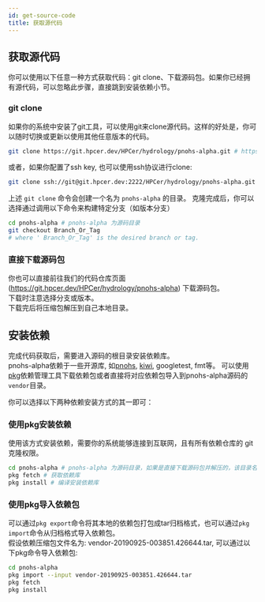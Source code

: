 ```yaml
---
id: get-source-code
title: 获取源代码
---
```


## 获取源代码
你可以使用以下任意一种方式获取代码：git clone、下载源码包。如果你已经拥有源代码，可以忽略此步骤，直接跳到安装依赖小节。

### git clone
如果你的系统中安装了git工具，可以使用git来clone源代码。这样的好处是，你可以随时切换或更新以使用其他任意版本的代码。

```bash
git clone https://git.hpcer.dev/HPCer/hydrology/pnohs-alpha.git # https
```

或者，如果你配置了ssh key, 也可以使用ssh协议进行clone:
```bash
git clone ssh://git@git.hpcer.dev:2222/HPCer/hydrology/pnohs-alpha.git # ssh
```

上述 `git clone` 命令会创建一个名为 `pnohs-alpha` 的目录。
克隆完成后，你可以选择通过调用以下命令来构建特定分支（如版本分支）
```bash
cd pnohs-alpha # pnohs-alpha 为源码目录
git checkout Branch_Or_Tag
# where ' Branch_Or_Tag' is the desired branch or tag.
```

### 直接下载源码包
你也可以直接前往我们的代码仓库页面 (https://git.hpcer.dev/HPCer/hydrology/pnohs-alpha) 下载源码包。  
下载时注意选择分支或版本。  
下载完后将压缩包解压到自己本地目录。

## 安装依赖
完成代码获取后，需要进入源码的根目录安装依赖库。  
pnohs-alpha依赖于一些开源库, 如[pnohs](https://git.hpcer.dev/HPCer/hydrology/pnohs), [kiwi](https://git.hpcer.dev/genshen/kiwi), googletest, fmt等。
可以使用[pkg](https://github.com/genshen/pkg/)依赖管理工具下载依赖包或者直接将对应依赖包导入到pnohs-alpha源码的`vendor`目录。

你可以选择以下两种依赖安装方式的其一即可：

### 使用pkg安装依赖
使用该方式安装依赖，需要你的系统能够连接到互联网，且有所有依赖仓库的 git 克隆权限。

```bash
cd pnohs-alpha # pnohs-alpha 为源码目录，如果是直接下载源码包并解压的，该目录名称可能不同
pkg fetch # 获取依赖库
pkg install # 编译安装依赖库
```

### 使用pkg导入依赖包
可以通过`pkg export`命令将其本地的依赖包打包成tar归档格式，也可以通过`pkg import`命令从归档格式导入依赖包。  
假设依赖压缩包文件名为: vendor-20190925-003851.426644.tar, 可以通过以下pkg命令导入依赖包:

```bash
cd pnohs-alpha
pkg import --input vendor-20190925-003851.426644.tar
pkg fetch
pkg install
```
